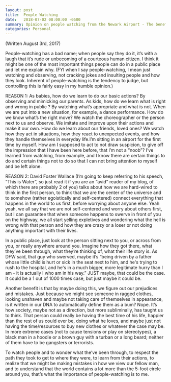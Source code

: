 ```yaml
---
layout: post
title:  People Watching
date:   2018-07-02 08:00:00 -0500
summary: Opinion on people watching from the Newark Airport - The benefits of thinking about other peoples' circumstances and how much we learn from observation.
categories: Personal
---
```


(Written August 3rd, 2017)

People-watching has a bad name; when people say they do it, it’s with a laugh that it’s rude or unbecoming of a courteous human citizen. I think it might be one of the most important things people can do in a public place and let me explain why.
(FYI when I say people-watching, I mean just watching and observing, not cracking jokes and insulting people and how they look. Inherent of people-watching is the tendency to judge, but controlling this is fairly easy in my humble opinion.)

REASON 1:
As babies, how do we learn to do our basic actions? By observing and mimicking our parents.
As kids, how do we learn what is right and wrong in public ? By watching what’s appropriate and what is not.
When we are put into a new situation, for example, a dance performance. How do we know what’s the right move? We watch the choreographer or the person next to us and observe. We imitate and improve upon their actions and make it our own.
How do we learn about our friends, loved ones? We watch how they act in situations, how they react to unexpected events, and how they handle themselves in everyday life.I’m sitting in an airport for the first time by myself. How am I supposed to act to not draw suspicion, to give off the impression that I have been here before, that I’m not a “noob”? I’ve learned from watching, from example, and I know there are certain things to do and certain things not to do so that I can not bring attention to myself and be left alone.

REASON 2:
David Foster Wallace (I’m going to keep referring to his speech, “This is Water”, so just read it if you are an “avid” reader of my blog, of which there are probably 2 of you) talks about how we are hard-wired to think in the first person, to think that we are the center of the universe and to somehow (rather egoistically and self-centered) connect everything that happens in the world to us first, before worrying about anyone else.  Yeah yeah, we all say that we are not self-centered and worry about others first, but I can guarantee that when someone happens to swerve in front of you on the highway, we all start yelling expletives and wondering what the hell is wrong with that person and how they are crazy or a loser or not doing anything important with their lives.

In a public place, just look at the person sitting next to you, or across from you, or really anywhere around you. Imagine how they got there, what they’ve been through, what they’re thinking of, what their life story is. As DFW said, that guy who swerved, maybe it’s “being driven by a father whose little child is hurt or sick in the seat next to him, and he's trying to rush to the hospital, and he's in a much bigger, more legitimate hurry than I am - it is actually I who am in his way.” JUST maybe, that could be the case. It could be a 1 out of 1000 times case, but just maybe it could be.

Another benefit is that by maybe doing this, we figure out our prejudices and mistakes. Just because we might see someone in ragged clothes, looking unshaven and maybe not taking care of themselves in appearance, is it written in our DNA to automatically define them as a bum? Nope. It’s how society, maybe not as a direction, but more subliminally, has taught us to think. That person could really be having the best time of his life, happier than the rest of us could ever be, doing what he loves, and maybe just not having the time/resources to buy new clothes or whatever the case may be.  In more extreme cases (not to cause tensions or play on stereotypes), a black man in a hoodie or a brown guy with a turban or a long beard; neither of them have to be gangsters or terrorists.

To watch people and to wonder what the’ve been through, to respect the path they took to get to where they were, to learn from their actions, to realize that we might be making mistakes in how we view our fellow man, and to understand that the world contains a lot more than the 5-foot circle around you, that’s what the importance of people-watching is to me.
